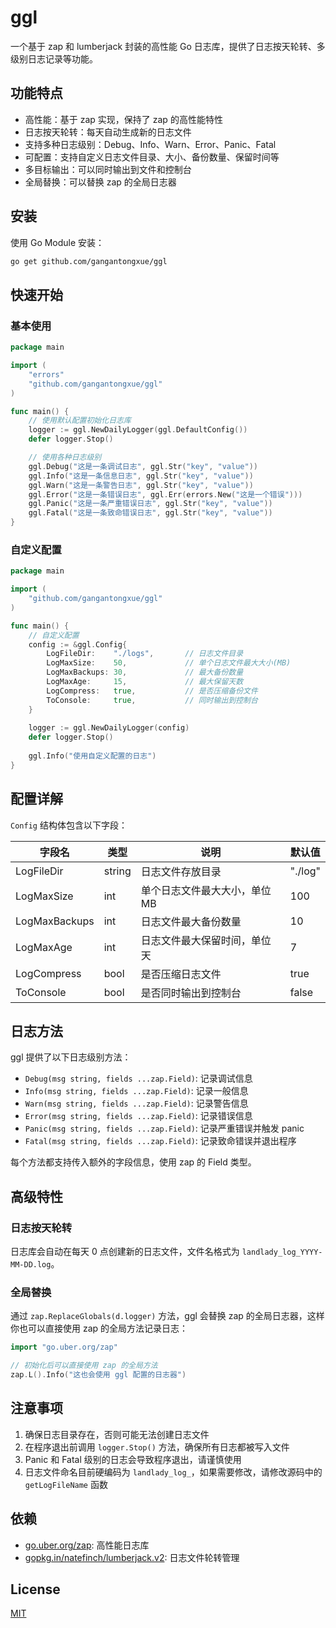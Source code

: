# ggl
一个基于 zap 和 lumberjack 封装的高性能 Go 日志库，提供了日志按天轮转、多级别日志记录等功能。

## 功能特点
- 高性能：基于 zap 实现，保持了 zap 的高性能特性
- 日志按天轮转：每天自动生成新的日志文件
- 支持多种日志级别：Debug、Info、Warn、Error、Panic、Fatal
- 可配置：支持自定义日志文件目录、大小、备份数量、保留时间等
- 多目标输出：可以同时输出到文件和控制台
- 全局替换：可以替换 zap 的全局日志器

## 安装
使用 Go Module 安装：

```bash
go get github.com/gangantongxue/ggl
```

## 快速开始

### 基本使用

```go
package main

import (
	"errors"
	"github.com/gangantongxue/ggl"
)

func main() {
	// 使用默认配置初始化日志库
	logger := ggl.NewDailyLogger(ggl.DefaultConfig())
	defer logger.Stop()

	// 使用各种日志级别
	ggl.Debug("这是一条调试日志", ggl.Str("key", "value"))
	ggl.Info("这是一条信息日志", ggl.Str("key", "value"))
	ggl.Warn("这是一条警告日志", ggl.Str("key", "value"))
	ggl.Error("这是一条错误日志", ggl.Err(errors.New("这是一个错误")))
	ggl.Panic("这是一条严重错误日志", ggl.Str("key", "value"))
	ggl.Fatal("这是一条致命错误日志", ggl.Str("key", "value"))
}
```

### 自定义配置

```go
package main

import (
    "github.com/gangantongxue/ggl"
)

func main() {
    // 自定义配置
    config := &ggl.Config{
        LogFileDir:    "./logs",       // 日志文件目录
        LogMaxSize:    50,             // 单个日志文件最大大小(MB)
        LogMaxBackups: 30,             // 最大备份数量
        LogMaxAge:     15,             // 最大保留天数
        LogCompress:   true,           // 是否压缩备份文件
        ToConsole:     true,           // 同时输出到控制台
    }
    
    logger := ggl.NewDailyLogger(config)
    defer logger.Stop()
    
    ggl.Info("使用自定义配置的日志")
}
```

## 配置详解

`Config` 结构体包含以下字段：

| 字段名 | 类型 | 说明 | 默认值 |
|-------|------|------|-------|
| LogFileDir | string | 日志文件存放目录 | "./log" |
| LogMaxSize | int | 单个日志文件最大大小，单位MB | 100 |
| LogMaxBackups | int | 日志文件最大备份数量 | 10 |
| LogMaxAge | int | 日志文件最大保留时间，单位天 | 7 |
| LogCompress | bool | 是否压缩日志文件 | true |
| ToConsole | bool | 是否同时输出到控制台 | false |

## 日志方法

ggl 提供了以下日志级别方法：

- `Debug(msg string, fields ...zap.Field)`: 记录调试信息
- `Info(msg string, fields ...zap.Field)`: 记录一般信息
- `Warn(msg string, fields ...zap.Field)`: 记录警告信息
- `Error(msg string, fields ...zap.Field)`: 记录错误信息
- `Panic(msg string, fields ...zap.Field)`: 记录严重错误并触发 panic
- `Fatal(msg string, fields ...zap.Field)`: 记录致命错误并退出程序

每个方法都支持传入额外的字段信息，使用 zap 的 Field 类型。

## 高级特性

### 日志按天轮转

日志库会自动在每天 0 点创建新的日志文件，文件名格式为 `landlady_log_YYYY-MM-DD.log`。

### 全局替换

通过 `zap.ReplaceGlobals(d.logger)` 方法，ggl 会替换 zap 的全局日志器，这样你也可以直接使用 zap 的全局方法记录日志：

```go
import "go.uber.org/zap"

// 初始化后可以直接使用 zap 的全局方法
zap.L().Info("这也会使用 ggl 配置的日志器")
```

## 注意事项

1. 确保日志目录存在，否则可能无法创建日志文件
2. 在程序退出前调用 `logger.Stop()` 方法，确保所有日志都被写入文件
3. Panic 和 Fatal 级别的日志会导致程序退出，请谨慎使用
4. 日志文件命名目前硬编码为 `landlady_log_`，如果需要修改，请修改源码中的 `getLogFileName` 函数

## 依赖

- [go.uber.org/zap](https://github.com/uber-go/zap): 高性能日志库
- [gopkg.in/natefinch/lumberjack.v2](https://github.com/natefinch/lumberjack): 日志文件轮转管理

## License

[MIT](LICENSE)
